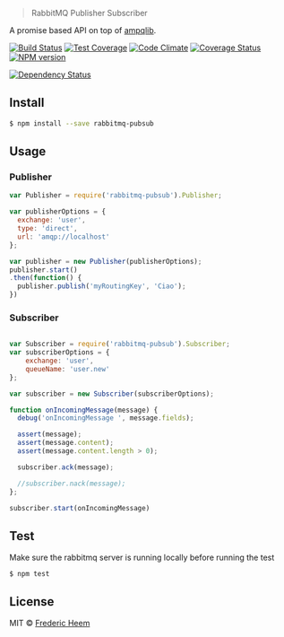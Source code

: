 

> RabbitMQ Publisher Subscriber

A promise based API on top of [ampqlib](http://www.squaremobius.net/amqp.node/).

[![Build Status][travis-image]][travis-url]
[![Test Coverage](https://codeclimate.com/github/FredericHeem/rabbitmq-pubsub/badges/coverage.svg)](https://codeclimate.com/github/FredericHeem/rabbitmq-pubsub/coverage) [![Code Climate](https://codeclimate.com/github/FredericHeem/rabbitmq-pubsub/badges/gpa.svg)](https://codeclimate.com/github/FredericHeem/rabbitmq-pubsub) [![Coverage Status](https://coveralls.io/repos/FredericHeem/rabbitmq-pubsub/badge.svg?branch=master&service=github)](https://coveralls.io/github/FredericHeem/rabbitmq-pubsub?branch=master) [![NPM version][npm-image]][npm-url] 

[![Dependency Status][daviddm-image]][daviddm-url]

## Install

```sh
$ npm install --save rabbitmq-pubsub
```


## Usage
### Publisher
```js
var Publisher = require('rabbitmq-pubsub').Publisher;

var publisherOptions = {
  exchange: 'user',
  type: 'direct',
  url: 'amqp://localhost'
};

var publisher = new Publisher(publisherOptions);
publisher.start()
.then(function() {
  publisher.publish('myRoutingKey', 'Ciao');
})

```

### Subscriber
```js

var Subscriber = require('rabbitmq-pubsub').Subscriber;
var subscriberOptions = {
	exchange: 'user',
	queueName: 'user.new'
};

var subscriber = new Subscriber(subscriberOptions);

function onIncomingMessage(message) {
  debug('onIncomingMessage ', message.fields);

  assert(message);
  assert(message.content);
  assert(message.content.length > 0);

  subscriber.ack(message);

  //subscriber.nack(message);
};

subscriber.start(onIncomingMessage)


```

## Test

Make sure the rabbitmq server is running locally before running the test

    $ npm test

## License

MIT © [Frederic Heem](https://github.com/FredericHeem)


[npm-image]: https://badge.fury.io/js/rabbitmq-pubsub.svg
[npm-url]: https://npmjs.org/package/rabbitmq-pubsub
[travis-image]: https://travis-ci.org/FredericHeem/rabbitmq-pubsub.svg?branch=master
[travis-url]: https://travis-ci.org/FredericHeem/rabbitmq-pubsub
[daviddm-image]: https://david-dm.org/FredericHeem/rabbitmq-pubsub.svg?theme=shields.io
[daviddm-url]: https://david-dm.org/FredericHeem/rabbitmq-pubsub
